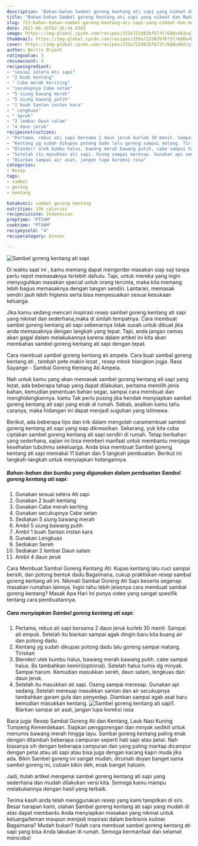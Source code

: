 ```yaml
---
description: "Bahan-bahan Sambel goreng kentang ati sapi yang nikmat dan Mudah Dibuat"
title: "Bahan-bahan Sambel goreng kentang ati sapi yang nikmat dan Mudah Dibuat"
slug: 723-bahan-bahan-sambel-goreng-kentang-ati-sapi-yang-nikmat-dan-mudah-dibuat
date: 2021-06-16T02:36:34.930Z
image: https://img-global.cpcdn.com/recipes/255e722d02bf673f/680x482cq70/sambel-goreng-kentang-ati-sapi-foto-resep-utama.jpg
thumbnail: https://img-global.cpcdn.com/recipes/255e722d02bf673f/680x482cq70/sambel-goreng-kentang-ati-sapi-foto-resep-utama.jpg
cover: https://img-global.cpcdn.com/recipes/255e722d02bf673f/680x482cq70/sambel-goreng-kentang-ati-sapi-foto-resep-utama.jpg
author: Bertie Bryant
ratingvalue: 3
reviewcount: 4
recipeingredient:
- "sesuai selera Ati sapi"
- "2 buah kentang"
- " Cabe merah keriting"
- "secukupnya Cabe setan"
- "5 siung bawang merah"
- "5 siung bawang putih"
- "1 buah Santan instan kara"
- " Lengkuas"
- " Sereh"
- "2 lembar Daun salam"
- "4 daun jeruk"
recipeinstructions:
- "Pertama, rebus ati sapi bersama 2 daun jeruk kurleb 30 menit. Sampai ati empuk. Setelah itu biarkan sampai agak dingin baru kita buang air dan potong dadu."
- "Kentang yg sudah dikupas potong dadu lalu goreng sampai matang. Tiriskan"
- "Blender/ ulek bumbu halus, bawang merah bawang putih, cabe sampai halus. Bs tambahkan kemiri(optional). Setelah halus tumis dg minyak. Sampai harum. Kemudian masukkan sereh, daun salam, lengkuas dan daun jeruk."
- "Setelah itu masukkan ati sapi. Oseng sampai meresap. Gunakan api sedang. Setelah meresap masukkan santan dan air secukupnya tambahkan garam gula dan penyedap. Diamkan sampai agak asat baru kemudian masukkan kentang."
- "Biarkan sampai air asat, jangan lupa koreksi rasa"
categories:
- Resep
tags:
- sambel
- goreng
- kentang

katakunci: sambel goreng kentang 
nutrition: 156 calories
recipecuisine: Indonesian
preptime: "PT24M"
cooktime: "PT40M"
recipeyield: "4"
recipecategory: Dinner

---
```



![Sambel goreng kentang ati sapi](https://img-global.cpcdn.com/recipes/255e722d02bf673f/680x482cq70/sambel-goreng-kentang-ati-sapi-foto-resep-utama.jpg)

Di waktu  saat ini , kamu memang dapat mengorder masakan siap saji tanpa perlu repot memasaknya terlebih dahulu. Tapi, untuk mereka yang ingin menyuguhkan masakan special untuk orang tercinta, maka kita memang lebih bagus memasaknya dengan tangan sendiri. Lantaran, memasak sendiri jauh lebih higienis serta bisa menyesuaikan sesuai kesukaan keluarga.

Jika kamu sedang mencari inspirasi resep sambel goreng kentang ati sapi yang nikmat dan sederhana,maka di sinilah tempatnya. Cara membuat sambel goreng kentang ati sapi  sebenarnya tidak susah untuk dibuat jika anda memasaknya dengan langkah yang tepat. Tapi, anda jangan cemas akan gagal dalam melakukannya 
karena dalam artikel ini kita akan membahas sambel goreng kentang ati sapi dengan tepat.  

Cara membuat sambel goreng kentang ati ampela. Cara buat sambal goreng kentang ati , tambah pete makin lezat , resep mbok blangkon jogja. Rasa Sayange - Sambal Goreng Kentang Ati Ampela.

Nah untuk kamu yang akan memasak sambel goreng kentang ati sapi yang lezat, ada beberapa tahap yang dapat dilakukan, pertama memilih jenis bahan, kemudian penentuan bahan segar, sampai cara membuat dan menghidangkannya. kamu Tak perlu pusing jika hendak menyiapkan sambel goreng kentang ati sapi yang enak di rumah. Sebab, asalkan kamu  tahu caranya, maka hidangan ini dapat menjadi suguhan yang istimewa.

Berikut, ada beberapa tips dan trik dalam mengolah caramembuat sambel goreng kentang ati sapi yang siap dikreasikan. Sekarang, yuk kita coba ciptakan sambel goreng kentang ati sapi sendiri di rumah. Tetap berbahan yang sederhana, sajian ini bisa memberi manfaat untuk membantu menjaga kesehatan tubuhmu sekeluarga. Anda bisa membuat Sambel goreng kentang ati sapi memakai 11 bahan dan 5 langkah pembuatan. Berikut ini langkah-langkah untuk menyiapkan hidangannya.

<!--inarticleads1-->

##### Bahan-bahan dan bumbu yang digunakan dalam pembuatan Sambel goreng kentang ati sapi:

1. Gunakan sesuai selera Ati sapi
1. Gunakan 2 buah kentang
1. Gunakan  Cabe merah keriting
1. Gunakan secukupnya Cabe setan
1. Sediakan 5 siung bawang merah
1. Ambil 5 siung bawang putih
1. Ambil 1 buah Santan instan kara
1. Gunakan  Lengkuas
1. Sediakan  Sereh
1. Sediakan 2 lembar Daun salam
1. Ambil 4 daun jeruk


Cara Membuat Sambal Goreng Kentang Ati: Kupas kentang lalu cuci sampai bersih, dan potong bentuk dadu Bagaimana, cukup praktiskan resep sambal goreng kentang ati ini. Nikmati Sambal Goreng Ati Sapi beserta segenap masakan rumahan lainnya. Ingin tahu lebih jelasnya cara membuat sambal goreng kentang? Masak Apa Hari Ini punya video yang sangat spesifik tentang cara pembuatannya. 

<!--inarticleads2-->

##### Cara menyiapkan Sambel goreng kentang ati sapi:

1. Pertama, rebus ati sapi bersama 2 daun jeruk kurleb 30 menit. Sampai ati empuk. Setelah itu biarkan sampai agak dingin baru kita buang air dan potong dadu.
1. Kentang yg sudah dikupas potong dadu lalu goreng sampai matang. Tiriskan
1. Blender/ ulek bumbu halus, bawang merah bawang putih, cabe sampai halus. Bs tambahkan kemiri(optional). Setelah halus tumis dg minyak. Sampai harum. Kemudian masukkan sereh, daun salam, lengkuas dan daun jeruk.
1. Setelah itu masukkan ati sapi. Oseng sampai meresap. Gunakan api sedang. Setelah meresap masukkan santan dan air secukupnya tambahkan garam gula dan penyedap. Diamkan sampai agak asat baru kemudian masukkan kentang.
<img src="//assets-global.cpcdn.com/assets/icons/button_play-2c75c40dde080a61004c1f40b05d8f140eaff45d7e9e6481dc71c63d2e7c4909.png" alt="Sambel goreng kentang ati sapi">1. Biarkan sampai air asat, jangan lupa koreksi rasa


Baca juga: Resep Sambal Goreng Ati dan Kentang, Lauk Nasi Kuning Tumpeng Kemerdekaan. Siapkan penggorengan dan minyak sedikit untuk menumis bawang merah hingga layu. Sambal goreng kentang paling enak dengan ditambah beberapa campuran seperti hati sapi atau petai. Nah biasanya sih dengan beberapa campuran dan yang paling mantap dicampur dengan petai atau ati sapi atau bisa juga dengan kacang kapri muda jika ada. Bikin Sambel goreng ini sangat mudah, dirumah doyan banget sama sambel goreng ini, cobain bikin deh, enak banget halusin. 

Jadi, itulah artikel mengenai  sambel goreng kentang ati sapi  yang sederhana dan mudah dilakukan versi kita. Semoga kamu mampu melakukannya dengan hasil yang terbaik. 

Terima kasih anda telah menggunakan resep yang kami tampilkan di sini. Besar harapan kami, olahan  Sambel goreng kentang ati sapi yang mudah di atas dapat membantu Anda menyiapkan masakan yang nikmat untuk keluarga/teman maupun menjadi inspirasi dalam berbisnis kuliner. Bagaimana? Mudah bukan? Itulah cara membuat sambel goreng kentang ati sapi yang bisa Anda lakukan di rumah. Semoga bermanfaat dan selamat mencoba!

